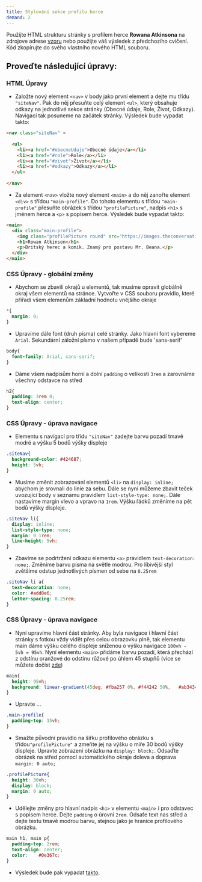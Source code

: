 ```yaml
---
title: Stylování sekce profilu herce
demand: 2
---
```


Použijte HTML strukturu stránky s profilem herce **Rowana Atkinsona** na zdrojove adrese [vzoru](https://codepen.io/SimonB87/pen/XWbxBrJ) nebo použijte váš výsledek z předchozího cvičení. Kód zkopírujte do svého vlastního nového HTML souboru.

## Proveďte následující úpravy:


### HTML Úpravy

- Založte nový element `<nav>` v body jako první element a dejte mu třídu `"siteNav"`. Pak do něj přesuňte celý element `<ul>`, který obsahuje odkazy na jednotlivé sekce stránky (Obecné údaje, Role, Život, Odkazy). Navigací tak posuneme na začátek stránky. Výsledek bude vypadat takto:

```html
<nav class="siteNav" >
  
  <ul>
    <li><a href="#obecneUdaje">Obecné údaje</a></li>
    <li><a href="#role">Role</a></li>
    <li><a href="#zivot">Život</a></li>
    <li><a href="#odkazy">Odkazy</a></li>
  </ul>
  
</nav>

```

- Za element `<nav>` vložte nový element `<main>` a do něj zanořte element `<div>` s třídou `"main-profile"`. Do tohoto elementu s třídou `"main-profile"` přesuňte obrázek s třídou `"profilePicture"`, nadpis `<h1>` s jménem herce a `<p>` s popisem herce. Výsledek bude vypadat takto:

```html
<main>
  <div class="main-profile">
    <img class="profilePicture round" src="https://images.theconversation.com/files/304864/original/file-20191203-67028-qfiw3k.jpeg?ixlib=rb-1.1.0&rect=638%2C2%2C795%2C745&q=45&auto=format&w=496&fit=clip" alt="Mr. Bean">
    <h1>Rowan Atkinson</h1>
    <p>Britský herec a komik. Znamý pro postavu Mr. Beana.</p>
  </div>
</main>
```

### CSS Úpravy - globální změny

- Abychom se zbavili okrajů u elementů, tak musíme opravit globálně okraj všem elementů na stránce. Vytvořte v CSS souboru pravidlo, které přiřadí všem elemenům základní hodnotu vnějšího okraje

```css
*{
  margin: 0;
}
```

- Upravíme dále font (druh písma) celé stránky. Jako hlavní font vybereme `Arial`. Sekundární záložní písmo v našem případě bude 'sans-serif'

```css
body{
  font-family: Arial, sans-serif;
}
```

- Dáme všem nadpisům horní a dolní `padding` o velikosti `3rem` a zarovnáme všechny odstavce na střed 

```css
h2{
  padding: 3rem 0;
  text-align: center;
}
```

### CSS Úpravy - úprava navigace

- Elementu s navígací pro třídu `"siteNav"` zadejte barvu pozadí tmavě modré a výšku 5 bodů výšky displeje

```css
.siteNav{
  background-color: #424687;
  height: 5vh;
}
```

- Musíme změnit zobrazování elementů `<li>` na `display: inline;` abychom je srovnali do linie za sebu. Dále se nyní můžeme zbavit teček uvozující body v seznamu pravidlem `list-style-type: none;`. Dále nastavíme margin vlevo a vpravo na `1rem`. Výšku řádků změníme na pět bodů výšky displeje.

```css
.siteNav li{
  display: inline;
  list-style-type: none;
  margin: 0 1rem;
  line-height: 5vh;
}
```

- Zbavíme se podrtržení odkazu elementu `<a>` pravidlem `text-decoration: none;`. Změníme barvu písma na světle modrou. Pro líbivější styl zvětšíme odstup jednotlivých písmen od sebe na `0.25rem`

```css
.siteNav li a{
  text-decoration: none;
  color: #add8e6;
  letter-spacing: 0.25rem;
}
```

### CSS Úpravy - úprava navigace

- Nyní upravíme hlavní část stránky. Aby byla navigace i hlavní část stránky s fotkou vždy vidět přes celou obrazovku plně, tak elementu main dáme výšku celého displeje sníženou o výšku navigace `100vh - 5vh = 95vh`. Nyní elementu `<main>` přidáme barvu pozadí, která přechází z odstínu oranžové do odstínu růžové po úhlem 45 stupňů (více se můžete dočíst [zde](https://www.w3schools.com/css/css3_gradients.asp))

```css
main{
  height: 95vh;
  background: linear-gradient(45deg, #fba257 0%, #f44242 50%, 	#ab3434 100%);
}
```

- Upravte ...

```css
.main-profile{
  padding-top: 15vh;
}
```

- Smažte původní pravidlo na šířku profilového obrázku s třídou`"profilePicture"` a zmeňte jej na výšku o míře 30 bodů výšky displeje. Upravte zobrazení obrázku na `display: block;`. Odsaďte obrázek na střed pomocí automatického okraje doleva a doprava `margin: 0 auto;`

```css
.profilePicture{
  height: 30vh;
  display: block;
  margin: 0 auto;
}
```
- Udělejte změny pro hlavní nadpis `<h1>` v elementu `<main>` i pro odstavec s popisem herce. Dejte `padding` o úrovni `2rem`. Odsaťe text nas střed a dejte textu tmavě modrou barvu, stejnou jako je hranice profilového obrázku.

```css
main h1, main p{
  padding-top: 2rem;
  text-align: center;
  color: 	#0e367c;
}
```

- Výsledek bude pak vypadat [takto](https://codepen.io/SimonB87/pen/YzXdxwa).
